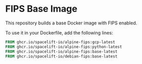 # FIPS Base Image

This repository builds a base Docker image with FIPS enabled.

To use it in your Dockerfile, add the following lines:
```dockerfile
FROM ghcr.io/spacelift-io/alpine-fips:gcp-latest
FROM ghcr.io/spacelift-io/alpine-fips:python-latest
FROM ghcr.io/spacelift-io/alpine-fips:base-latest
FROM ghcr.io/spacelift-io/debian-fips:base-latest
```